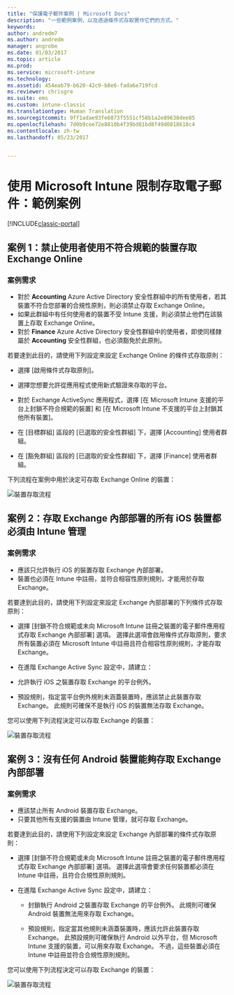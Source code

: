 ```yaml
---
title: "保護電子郵件案例 | Microsoft Docs"
description: "一些範例案例，以及透過條件式存取實作它們的方式。"
keywords: 
author: andredm7
ms.author: andredm
manager: angrobe
ms.date: 01/03/2017
ms.topic: article
ms.prod: 
ms.service: microsoft-intune
ms.technology: 
ms.assetid: 454eab79-b620-42c9-b8e6-fada6e719fcd
ms.reviewer: chrisgre
ms.suite: ems
ms.custom: intune-classic
ms.translationtype: Human Translation
ms.sourcegitcommit: 9ff1adae93fe6873f5551cf58b1a2e89638dee85
ms.openlocfilehash: 7d0b9cee72e8810b4f39bd81bd8f49d0818618c4
ms.contentlocale: zh-tw
ms.lasthandoff: 05/23/2017


---
```


# <a name="protect-access-to-email-with-microsoft-intune-example-scenarios"></a>使用 Microsoft Intune 限制存取電子郵件：範例案例

[!INCLUDE[classic-portal](../includes/classic-portal.md)]

## <a name="scenario-1-block-users-from-using-noncompliant-devices-to-access-exchange-online"></a>案例 1：禁止使用者使用不符合規範的裝置存取 Exchange Online
### <a name="scenario-requirements"></a>案例需求
- 對於 **Accounting** Azure Active Directory 安全性群組中的所有使用者，若其裝置不符合您部署的合規性原則，則必須禁止存取 Exchange Online。
- 如果此群組中有任何使用者的裝置不受 Intune 支援，則必須禁止他們在該裝置上存取 Exchange Online。
- 對於 **Finance** Azure Active Directory 安全性群組中的使用者，即使同樣隸屬於 **Accounting** 安全性群組，也必須豁免於此原則。

若要達到此目的，請使用下列設定來設定 Exchange Online 的條件式存取原則：

- 選擇 [啟用條件式存取原則]。

- 選擇您想要允許從應用程式使用新式驗證來存取的平台。
- 對於 Exchange ActiveSync 應用程式，選擇 [在 Microsoft Intune 支援的平台上封鎖不符合規範的裝置] 和 [在 Microsoft Intune 不支援的平台上封鎖其他所有裝置]。
-   在 [目標群組] 區段的 [已選取的安全性群組] 下，選擇 [Accounting] 使用者群組。

-   在 [豁免群組] 區段的 [已選取的安全性群組] 下，選擇 [Finance] 使用者群組。


下列流程在案例中用於決定可存取 Exchange Online 的裝置：

![裝置存取流程](./media/ConditionalAccess8-5.png)

## <a name="scenario-2-all-ios-devices-that-access-exchange-on-premises-must-be-managed-by-intune"></a>案例 2：存取 Exchange 內部部署的所有 iOS 裝置都必須由 Intune 管理
### <a name="scenario-requirements"></a>案例需求
- 應該只允許執行 iOS 的裝置存取 Exchange 內部部署。
- 裝置也必須在 Intune 中註冊，並符合相容性原則規則，才能用於存取 Exchange。

若要達到此目的，請使用下列設定來設定 Exchange 內部部署的下列條件式存取原則：

-   選擇 [封鎖不符合規範或未向 Microsoft Intune 註冊之裝置的電子郵件應用程式存取 Exchange 內部部署] 選項。 選擇此選項會啟用條件式存取原則，要求所有裝置必須在 Microsoft Intune 中註冊且符合相容性原則規則，才能存取 Exchange。

-   在進階 Exchange Active Sync 設定中，請建立：

  -   允許執行 iOS 之裝置存取 Exchange 的平台例外。   

  -   預設規則，指定當平台例外規則未涵蓋裝置時，應該禁止此裝置存取 Exchange。 此規則可確保不是執行 iOS 的裝置無法存取 Exchange。

您可以使用下列流程決定可以存取 Exchange 的裝置：

![裝置存取流程](./media/ConditionalAccess8-3.png)

## <a name="scenario-3-no-android-devices-can-access-exchange-on-premises"></a>案例 3：沒有任何 Android 裝置能夠存取 Exchange 內部部署
### <a name="scenario-requirements"></a>案例需求
- 應該禁止所有 Android 裝置存取 Exchange。
- 只要其他所有支援的裝置由 Intune 管理，就可存取 Exchange。

若要達到此目的，請使用下列設定來設定 Exchange 內部部署的條件式存取原則：

-   選擇 [封鎖不符合規範或未向 Microsoft Intune 註冊之裝置的電子郵件應用程式存取 Exchange 內部部署] 選項。 選擇此選項會要求任何裝置都必須在 Intune 中註冊，且符合合規性原則規則。

- 在進階 Exchange Active Sync 設定中，請建立：
  -   封鎖執行 Android 之裝置存取 Exchange 的平台例外。 此規則可確保 Android 裝置無法用來存取 Exchange。

  -   預設規則，指定當其他規則未涵蓋裝置時，應該允許此裝置存取 Exchange。 此預設規則可確保執行 Android 以外平台，但 Microsoft Intune 支援的裝置，可以用來存取 Exchange。 不過，這些裝置必須在 Intune 中註冊並符合合規性原則規則。

您可以使用下列流程決定可以存取 Exchange 的裝置：

![裝置存取流程](./media/ConditionalAccess8-4.png)

